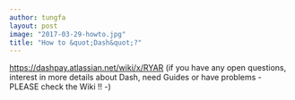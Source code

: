 ```yaml
---
author: tungfa
layout: post
image: "2017-03-29-howto.jpg"
title: "How to &quot;Dash&quot;?"
---
```

<https://dashpay.atlassian.net/wiki/x/RYAR>
(if you have any open questions, interest in more details about Dash, need Guides or have problems - PLEASE check the Wiki !! -)
